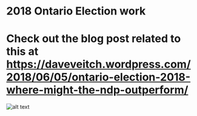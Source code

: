 # 2018 Ontario Election work

# Check out the blog post related to this at https://daveveitch.wordpress.com/2018/06/05/ontario-election-2018-where-might-the-ndp-outperform/

![alt text](https://daveveitch.files.wordpress.com/2018/06/postelectionmodelevaluation1.png?w=1100)

